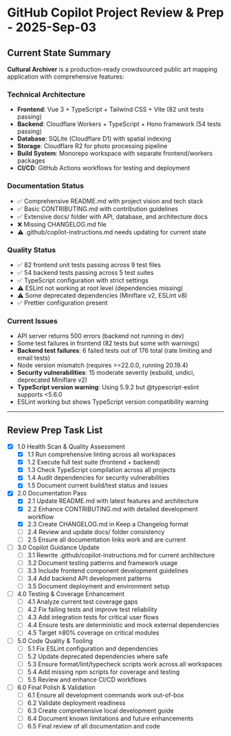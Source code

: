 # GitHub Copilot Project Review & Prep - 2025-Sep-03

## Current State Summary

**Cultural Archiver** is a production-ready crowdsourced public art mapping application with comprehensive features:

### Technical Architecture
- **Frontend**: Vue 3 + TypeScript + Tailwind CSS + Vite (82 unit tests passing)
- **Backend**: Cloudflare Workers + TypeScript + Hono framework (54 tests passing)  
- **Database**: SQLite (Cloudflare D1) with spatial indexing
- **Storage**: Cloudflare R2 for photo processing pipeline
- **Build System**: Monorepo workspace with separate frontend/workers packages
- **CI/CD**: GitHub Actions workflows for testing and deployment

### Documentation Status
- ✅ Comprehensive README.md with project vision and tech stack
- ✅ Basic CONTRIBUTING.md with contribution guidelines
- ✅ Extensive docs/ folder with API, database, and architecture docs
- ❌ Missing CHANGELOG.md file
- ⚠️ .github/copilot-instructions.md needs updating for current state

### Quality Status
- ✅ 82 frontend unit tests passing across 9 test files
- ✅ 54 backend tests passing across 5 test suites
- ✅ TypeScript configuration with strict settings
- ⚠️ ESLint not working at root level (dependencies missing)
- ⚠️ Some deprecated dependencies (Miniflare v2, ESLint v8)
- ✅ Prettier configuration present

### Current Issues
- API server returns 500 errors (backend not running in dev)
- Some test failures in frontend (82 tests but some with warnings)
- **Backend test failures**: 6 failed tests out of 176 total (rate limiting and email tests)
- Node version mismatch (requires >=22.0.0, running 20.19.4)
- **Security vulnerabilities**: 15 moderate severity (esbuild, undici, deprecated Miniflare v2)
- **TypeScript version warning**: Using 5.9.2 but @typescript-eslint supports <5.6.0
- ESLint working but shows TypeScript version compatibility warning

---

## Review Prep Task List

- [x] 1.0 Health Scan & Quality Assessment
  - [x] 1.1 Run comprehensive linting across all workspaces
  - [x] 1.2 Execute full test suite (frontend + backend) 
  - [x] 1.3 Check TypeScript compilation across all projects
  - [x] 1.4 Audit dependencies for security vulnerabilities
  - [x] 1.5 Document current build/test status and issues

- [x] 2.0 Documentation Pass
  - [x] 2.1 Update README.md with latest features and architecture
  - [x] 2.2 Enhance CONTRIBUTING.md with detailed development workflow
  - [x] 2.3 Create CHANGELOG.md in Keep a Changelog format
  - [ ] 2.4 Review and update docs/ folder consistency
  - [ ] 2.5 Ensure all documentation links work and are current

- [ ] 3.0 Copilot Guidance Update
  - [ ] 3.1 Rewrite .github/copilot-instructions.md for current architecture
  - [ ] 3.2 Document testing patterns and framework usage
  - [ ] 3.3 Include frontend component development guidelines
  - [ ] 3.4 Add backend API development patterns
  - [ ] 3.5 Document deployment and environment setup

- [ ] 4.0 Testing & Coverage Enhancement
  - [ ] 4.1 Analyze current test coverage gaps
  - [ ] 4.2 Fix failing tests and improve test reliability
  - [ ] 4.3 Add integration tests for critical user flows
  - [ ] 4.4 Ensure tests are deterministic and mock external dependencies
  - [ ] 4.5 Target ≥80% coverage on critical modules

- [ ] 5.0 Code Quality & Tooling
  - [ ] 5.1 Fix ESLint configuration and dependencies
  - [ ] 5.2 Update deprecated dependencies where safe
  - [ ] 5.3 Ensure format/lint/typecheck scripts work across all workspaces
  - [ ] 5.4 Add missing npm scripts for coverage and testing
  - [ ] 5.5 Review and enhance CI/CD workflows

- [ ] 6.0 Final Polish & Validation
  - [ ] 6.1 Ensure all development commands work out-of-box
  - [ ] 6.2 Validate deployment readiness
  - [ ] 6.3 Create comprehensive local development guide
  - [ ] 6.4 Document known limitations and future enhancements
  - [ ] 6.5 Final review of all documentation and code